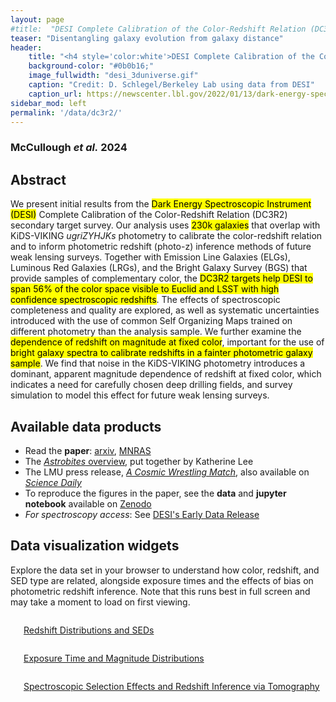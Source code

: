 ```yaml
---
layout: page
#title:  "DESI Complete Calibration of the Color-Redshift Relation (DC3R2)"
teaser: "Disentangling galaxy evolution from galaxy distance"
header:
    title: "<h4 style='color:white'>DESI Complete Calibration of the Color-Redshift Relation (DC3R2)</h4>"
    background-color: "#0b0b16;"
    image_fullwidth: "desi_3duniverse.gif"
    caption: "Credit: D. Schlegel/Berkeley Lab using data from DESI"
    caption_url: https://newscenter.lbl.gov/2022/01/13/dark-energy-spectroscopic-instrument-desi-creates-largest-3d-map-of-the-cosmos/
sidebar_mod: left
permalink: '/data/dc3r2/'
---
```


### McCullough <em>et al.</em> 2024
## Abstract
We present initial results from the <mark>Dark Energy Spectroscopic Instrument (DESI)</mark> Complete Calibration of the Color-Redshift
Relation (DC3R2) secondary target survey. Our analysis uses <mark>230k galaxies</mark> that overlap with KiDS-VIKING _ugriZYHJKs_
photometry to calibrate the color-redshift relation and to inform photometric redshift (photo-z) inference methods of future
weak lensing surveys. Together with Emission Line Galaxies (ELGs), Luminous Red Galaxies (LRGs), and the Bright Galaxy
Survey (BGS) that provide samples of complementary color, the <mark>DC3R2 targets help DESI to span 56% of the color space
visible to Euclid and LSST with high confidence spectroscopic redshifts</mark>. The effects of spectroscopic completeness and quality
are explored, as well as systematic uncertainties introduced with the use of common Self Organizing Maps trained on different
photometry than the analysis sample. We further examine the <mark>dependence of redshift on magnitude at fixed color</mark>, important
for the use of <mark>bright galaxy spectra to calibrate redshifts in a fainter photometric galaxy sample</mark>. We find that noise in the
KiDS-VIKING photometry introduces a dominant, apparent magnitude dependence of redshift at fixed color, which indicates a
need for carefully chosen deep drilling fields, and survey simulation to model this effect for future weak lensing surveys.

## Available data products
- Read the <strong>paper</strong>: <a href="https://arxiv.org/abs/2309.13109">arxiv</a>, <a href="https://academic.oup.com/mnras/article/531/2/2582/7686823">MNRAS</a>
- The [_Astrobites_ overview](https://astrobites.org/2023/10/02/dc3r2/), put together by Katherine Lee
- The LMU press release, <a href="https://www.lmu.de/en/newsroom/news-overview/news/cosmic-wrestling-match.html"><em>A Cosmic Wrestling Match</em></a>, also available on <a href="https://www.sciencedaily.com/releases/2024/07/240715135346.htm"><em>Science Daily</em></a>
- To reproduce the figures in the paper, see the <strong>data</strong> and <strong>jupyter notebook</strong> available on [Zenodo](https://zenodo.org/record/8328495)
- _For spectroscopy access_: See [DESI's Early Data Release](https://data.desi.lbl.gov/doc/releases/edr/#value-added-catalogs)
## Data visualization widgets 
Explore the data set in your browser to understand how color, redshift, and SED type are related, alongside exposure times and the effects of bias on photometric redshift inference. Note that this runs best in full screen and may take a moment to load on first viewing.

<div class="row t60">
    <div class="medium-12 columns b30">
        <img src="{{ site.urlimg }}pz_dist.png" alt="" class="center">
        <p style="text-align:center"><a href="[http://jcorneille.de](http://jmccull.github.io/dataproducts_dc3r2/)">Redshift Distributions and SEDs</a></p>
    </div><!-- /.medium-12.columns -->
</div><!-- /.row -->
<div class="row t60">
    <div class="medium-12 columns b30">
        <img src="{{ site.urlimg }}exptimes.png" alt="" class="center">
        <p style="text-align:center"><a href="http://jmccull.github.io/dataproducts_dc3r2/exposure_time/">Exposure Time and Magnitude Distributions</a></p>
    </div><!-- /.medium-12columns -->
</div><!-- /.row -->
<div class="row t60">
    <div class="medium-12 columns b30">
        <img src="{{ site.urlimg }}tomobin.png" alt="" class="center">
        <p style="text-align:center"><a href="http://jmccull.github.io/dataproducts_dc3r2/tomography/">Spectroscopic Selection Effects and Redshift Inference via Tomography</a></p>
    </div><!-- /.medium-12.columns -->
</div><!-- /.row -->
